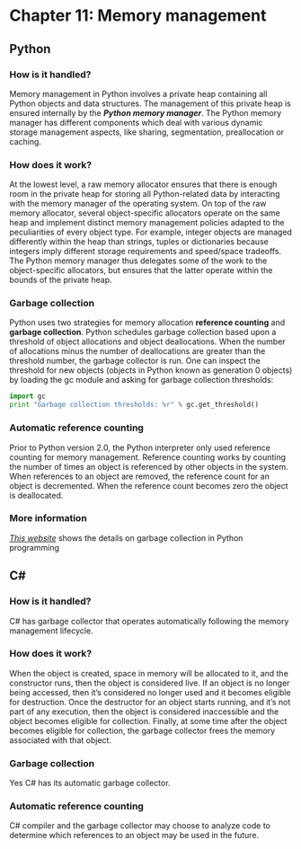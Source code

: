 # Chapter 11: Memory management

## Python

### How is it handled?

Memory management in Python involves a private heap containing all Python objects and data structures. The management of this private heap is ensured internally by the ***Python memory manager***. The Python memory manager has different components which deal with various dynamic storage management aspects, like sharing, segmentation, preallocation or caching.

### How does it work?

At the lowest level, a raw memory allocator ensures that there is enough room in the private heap for storing all Python-related data by interacting with the memory manager of the operating system. On top of the raw memory allocator, several object-specific allocators operate on the same heap and implement distinct memory management policies adapted to the peculiarities of every object type. For example, integer objects are managed differently within the heap than strings, tuples or dictionaries because integers imply different storage requirements and speed/space tradeoffs. The Python memory manager thus delegates some of the work to the object-specific allocators, but ensures that the latter operate within the bounds of the private heap.

### Garbage collection

Python uses two strategies for memory allocation **reference counting** and **garbage collection**. Python schedules garbage collection based upon a threshold of object allocations and object deallocations. When the number of allocations minus the number of deallocations are greater than the threshold number, the garbage collector is run. One can inspect the threshold for new objects (objects in Python known as generation 0 objects) by loading the gc module and asking for garbage collection thresholds:

```python
import gc
print "Garbage collection thresholds: %r" % gc.get_threshold()
```

### Automatic reference counting

Prior to Python version 2.0, the Python interpreter only used reference counting for memory management. Reference counting works by counting the number of times an object is referenced by other objects in the system. When references to an object are removed, the reference count for an object is decremented. When the reference count becomes zero the object is deallocated.

### More information

[*This website*](https://www.digi.com/wiki/developer/index.php/Python_Garbage_Collection) shows the details on garbage collection in Python programming

## C# #

### How is it handled?

C# has garbage collector that operates automatically following the memory management lifecycle.

### How does it work?

When the object is created, space in memory will be allocated to it, and the constructor runs, then the object is considered live.
If an object is no longer being accessed, then it’s considered no longer used and it becomes eligible for destruction.
Once the destructor for an object starts running, and it’s not part of any execution, then the object is considered inaccessible and the object becomes eligible for collection.
Finally, at some time after the object becomes eligible for collection, the garbage collector frees the memory associated with that object.

### Garbage collection

Yes C# has its automatic garbage collector.

### Automatic reference counting

C# compiler and the garbage collector may choose to analyze code to determine which references to an object may be used in the future.

